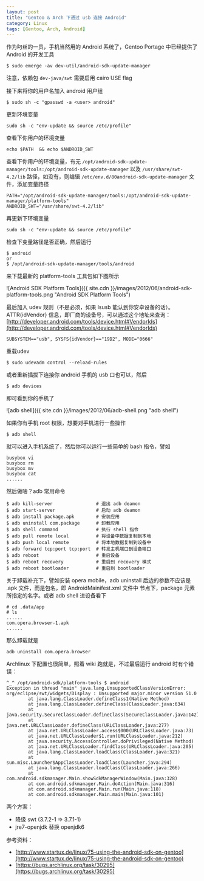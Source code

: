 ```yaml
---
layout: post
title: "Gentoo & Arch 下通过 usb 连接 Android"
category: Linux
tags: [Gentoo, Arch, Android]
---
```


作为叼丝的一员，手机当然用的 Android 系统了，Gentoo Portage 中已经提供了 Android 的开发工具

    $ sudo emerge -av dev-util/android-sdk-update-manager

注意，依赖包 `dev-java/swt` 需要启用 cairo USE flag

接下来将你的用户名加入 android 用户组

<!-- more -->

    $ sudo sh -c "gpasswd -a <user> android"

更新环境变量

    sudo sh -c "env-update && source /etc/profile"

查看下你用户的环境变量

    echo $PATH  && echo $ANDROID_SWT

查看下你用户的环境变量，有无 `/opt/android-sdk-update-manager/tools:/opt/android-sdk-update-manager` 以及 `/usr/share/swt-4.2/lib` 路径，如没有，则编辑 `/etc/env.d/80android-sdk-update-manager` 文件，添加变量路径

    PATH="/opt/android-sdk-update-manager/tools:/opt/android-sdk-update-manager/platform-tools"
    ANDROID_SWT="/usr/share/swt-4.2/lib"

再更新下环境变量

    sudo sh -c "env-update && source /etc/profile"

检查下变量路径是否正确，然后运行

    $ android
    or
    $ /opt/android-sdk-update-manager/tools/android

来下载最新的 platform-tools 工具包如下图所示

![Android SDK Platform Tools]({{ site.cdn }}/images/2012/06/android-sdk-platform-tools.png "Android SDK Platform Tools")

最后加入 udev 规则（不是必须，如果 lsusb 能认到你安卓设备的话）。ATTR{idVendor} 信息，即厂商的设备号，可以通过这个地址来查询：[http://developer.android.com/tools/device.html#VendorIds](http://developer.android.com/tools/device.html#VendorIds)

    SUBSYSTEM=="usb", SYSFS{idVendor}=="19D2", MODE="0666"

重载udev

    $ sudo udevadm control --reload-rules

或者重新插拔下连接你 android 手机的 usb 口也可以，然后

    $ adb devices

即可看到你的手机了

![adb shell]({{ site.cdn }}/images/2012/06/adb-shell.png "adb shell")

如果你有手机 root 权限，想要对手机进行一些操作

    $ adb shell

就可以进入手机系统了，然后你可以运行一些简单的 bash 指令，譬如

    busybox vi
    busybox rm
    busybox mv
    busybox cat
    ......

然后做啥？adb 常用命令

    $ adb kill-server                # 退出 adb deamon
    $ adb start-server               # 启动 adb deamon
    $ adb install package.apk        # 安装应用
    $ adb uninstall com.package      # 卸载应用
    $ adb shell command              # 执行 shell 指令
    $ adb pull remote local          # 将设备中数据复制到本地
    $ adb push local remote          # 将本地数据复制到设备中
    $ adb forward tcp:port tcp:port  # 转发主机端口到设备端口
    $ adb reboot                     # 重启设备
    $ adb reboot recovery            # 重启到 recovery 模式
    $ adb reboot bootloader          # 重启到 bootloader

关于卸载补充下，譬如安装 opera mobile，adb uninstall 后边的参数不应该是 .apk 文件，而是包名，即 AndroidMainifest.xml 文件中 <manifest> 节点下，package 元素所指定的名字。或者 adb shell 进设备看下

    # cd .data/app
    # ls
    ......
    com.opera.browser-1.apk
    ......

那么卸载就是

    adb uninstall com.opera.browser

Archlinux 下配置也很简单，照着 wiki 跑就是，不过最后运行 android 时有个错误：

    ^_^ /opt/android-sdk/platform-tools $ android
    Exception in thread "main" java.lang.UnsupportedClassVersionError: org/eclipse/swt/widgets/Display : Unsupported major.minor version 51.0
            at java.lang.ClassLoader.defineClass1(Native Method)
            at java.lang.ClassLoader.defineClass(ClassLoader.java:634)
            at java.security.SecureClassLoader.defineClass(SecureClassLoader.java:142)
            at java.net.URLClassLoader.defineClass(URLClassLoader.java:277)
            at java.net.URLClassLoader.access$000(URLClassLoader.java:73)
            at java.net.URLClassLoader$1.run(URLClassLoader.java:212)
            at java.security.AccessController.doPrivileged(Native Method)
            at java.net.URLClassLoader.findClass(URLClassLoader.java:205)
            at java.lang.ClassLoader.loadClass(ClassLoader.java:321)
            at sun.misc.Launcher$AppClassLoader.loadClass(Launcher.java:294)
            at java.lang.ClassLoader.loadClass(ClassLoader.java:266)
            at com.android.sdkmanager.Main.showSdkManagerWindow(Main.java:328)
            at com.android.sdkmanager.Main.doAction(Main.java:316)
            at com.android.sdkmanager.Main.run(Main.java:118)
            at com.android.sdkmanager.Main.main(Main.java:101)

两个方案：

- 降级 swt (3.7.2-1 => 3.7.1-1)
- jre7-openjdk 替换 openjdk6

参考资料：

- [http://www.startux.de/linux/75-using-the-android-sdk-on-gentoo](http://www.startux.de/linux/75-using-the-android-sdk-on-gentoo)
- [https://bugs.archlinux.org/task/30295](https://bugs.archlinux.org/task/30295)

